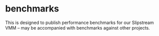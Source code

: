 # benchmarks
This is designed to publish performance benchmarks for our Slipstream VMM – may be accompanied with benchmarks against other projects.
